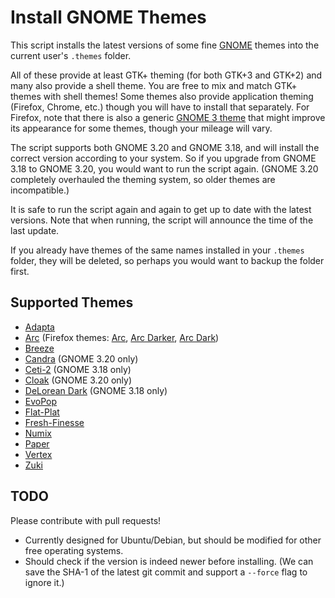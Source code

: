 Install GNOME Themes
====================

This script installs the latest versions of some fine [GNOME](https://www.gnome.org/) themes into the current user's `.themes` folder.

All of these provide at least GTK+ theming (for both GTK+3 and GTK+2) and many also provide a shell theme. You are free to mix and match GTK+ themes with shell themes! Some themes also provide application theming (Firefox, Chrome, etc.) though you will have to install that separately. For Firefox, note that there is also a generic [GNOME 3 theme](https://addons.mozilla.org/en-US/firefox/addon/adwaita/) that might improve its appearance for some themes, though your mileage will vary.

The script supports both GNOME 3.20 and GNOME 3.18, and will install the correct version according to your system. So if you upgrade from GNOME 3.18 to GNOME 3.20, you would want to run the script again. (GNOME 3.20 completely overhauled the theming system, so older themes are incompatible.)

It is safe to run the script again and again to get up to date with the latest versions. Note that when running, the script will announce the time of the last update.

If you already have themes of the same names installed in your `.themes` folder, they will be deleted, so perhaps you would want to backup the folder first.

Supported Themes
----------------

* [Adapta](https://github.com/tista500/Adapta)
* [Arc](https://github.com/horst3180/arc-theme) (Firefox themes: [Arc](https://addons.mozilla.org/en-US/firefox/addon/arc-theme/), [Arc Darker](https://addons.mozilla.org/en-US/firefox/addon/arc-darker-theme/), [Arc Dark](https://addons.mozilla.org/en-US/firefox/addon/arc-dark-theme/))
* [Breeze](https://github.com/dirruk1/gnome-breeze)
* [Candra](https://github.com/killhellokitty/Candra-Themes-3.20) (GNOME 3.20 only)
* [Ceti-2](https://github.com/horst3180/ceti-theme) (GNOME 3.18 only)
* [Cloak](https://github.com/killhellokitty/Cloak-3.20) (GNOME 3.20 only)
* [DeLorean Dark](https://github.com/killhellokitty/DeLorean-Dark-3.18) (GNOME 3.18 only)
* [EvoPop](https://github.com/solus-cold-storage/evopop-gtk-theme)
* [Flat-Plat](https://github.com/nana-4/Flat-Plat)
* [Fresh-Finesse](https://github.com/Vistaus/Fresh-Finesse)
* [Numix](https://github.com/numixproject/numix-gtk-theme)
* [Paper](https://github.com/snwh/paper-gtk-theme)
* [Vertex](https://github.com/horst3180/vertex-theme)
* [Zuki](https://github.com/lassekongo83/zuki-themes)

TODO
----

Please contribute with pull requests!

* Currently designed for Ubuntu/Debian, but should be modified for other free operating systems.
* Should check if the version is indeed newer before installing. (We can save the SHA-1 of the latest git commit and support a `--force` flag to ignore it.)

